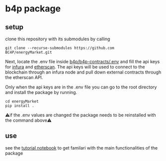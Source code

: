 # b4p package

## setup

clone this repository with its submodules by calling

```
git clone --recurse-submodules https://github.com BC4P/energyMarket.git
```  
Next, locate the .env file inside [b4p/b4p-contracts/.env](https://github.com/BC4P/b4p-contracts/blob/master/.env) and fill the api keys for [infura](https://infura.io) and [etherscan](https://etherscan.io/). The api keys will be used to connect to the blockchain through an infura node and pull down external contracts through the etherscan API. 

Only when the api keys are in the .env file you can go to the root directory and install the package by running.

```
cd energyMarket
pip install .
```

:warning:if the .env values are changed the package needs to be reinstalled with the command above:warning:

## use

see the [tutorial notebook](tutorial.ipynb) to get familari with the main functionalities of the package

